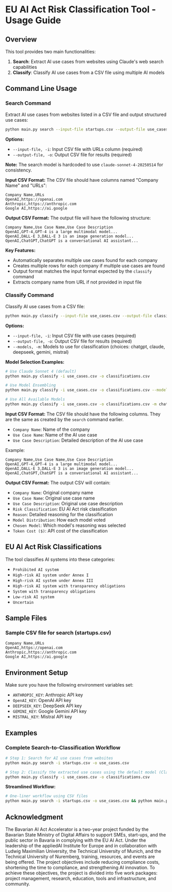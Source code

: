 # EU AI Act Risk Classification Tool - Usage Guide

## Overview
This tool provides two main functionalities:
1. **Search**: Extract AI use cases from websites using Claude's web search capabilities
2. **Classify**: Classify AI use cases from a CSV file using multiple AI models

## Command Line Usage

### Search Command
Extract AI use cases from websites listed in a CSV file and output structured use cases:

```bash
python main.py search --input-file startups.csv --output-file use_cases.csv
```

**Options:**
- `--input-file, -i`: Input CSV file with URLs column (required)
- `--output-file, -o`: Output CSV file for results (required)

**Note:** The search model is hardcoded to use `claude-sonnet-4-20250514` for consistency.

**Input CSV Format:**
The CSV file should have columns named "Company Name" and "URLs":

```csv
Company Name,URLs
OpenAI,https://openai.com
Anthropic,https://anthropic.com
Google AI,https://ai.google
```

**Output CSV Format:**
The output file will have the following structure:

```csv
Company Name,Use Case Name,Use Case Description
OpenAI,GPT-4,GPT-4 is a large multimodal model...
OpenAI,DALL-E 3,DALL-E 3 is an image generation model...
OpenAI,ChatGPT,ChatGPT is a conversational AI assistant...
```

**Key Features:**
- Automatically separates multiple use cases found for each company
- Creates multiple rows for each company if multiple use cases are found
- Output format matches the input format expected by the `classify` command
- Extracts company name from URL if not provided in input file

### Classify Command
Classify AI use cases from a CSV file:

```bash
python main.py classify --input-file use_cases.csv --output-file classifications.csv
```

**Options:**
- `--input-file, -i`: Input CSV file with use cases (required)
- `--output-file, -o`: Output CSV file for results (required)
- `--models, -m`: Models to use for classification (choices: chatgpt, claude, deepseek, gemini, mistral)

**Model Selection Examples:**
```bash
# Use Claude Sonnet 4 (default)
python main.py classify -i use_cases.csv -o classifications.csv

# Use Model Ensembling
python main.py classify -i use_cases.csv -o classifications.csv --models chatgpt claude gemini

# Use All Available Models
python main.py classify -i use_cases.csv -o classifications.csv -m chatgpt, claude, deepseek, gemini, mistral
```

**Input CSV Format:**
The CSV file should have the following columns. They are the same as created by the `search` command earlier.
- `Company Name`: Name of the company
- `Use Case Name`: Name of the AI use case
- `Use Case Description`: Detailed description of the AI use case

Example:
```csv
Company Name,Use Case Name,Use Case Description
OpenAI,GPT-4,GPT-4 is a large multimodal model...
OpenAI,DALL-E 3,DALL-E 3 is an image generation model...
OpenAI,ChatGPT,ChatGPT is a conversational AI assistant...
```

**Output CSV Format:**
The output CSV will contain:
- `Company Name`: Original company name
- `Use Case Name`: Original use case name
- `Use Case Description`: Original use case description
- `Risk Classification`: EU AI Act risk classification
- `Reason`: Detailed reasoning for the classification
- `Model Distribution`: How each model voted
- `Chosen Model`: Which model's reasoning was selected
- `Token Cost ($)`: API cost of the classification

## EU AI Act Risk Classifications

The tool classifies AI systems into these categories:
- `Prohibited AI system`
- `High-risk AI system under Annex I`
- `High-risk AI system under Annex III`
- `High-risk AI system with transparency obligations`
- `System with transparency obligations`
- `Low-risk AI system`
- `Uncertain`

## Sample Files

### Sample CSV file for search (startups.csv)
```csv
Company Name,URLs
OpenAI,https://openai.com
Anthropic,https://anthropic.com
Google AI,https://ai.google
```

## Environment Setup

Make sure you have the following environment variables set:
- `ANTHROPIC_KEY`: Anthropic API key
- `OpenAI_KEY`: OpenAI API key
- `DEEPSEEK_KEY`: DeepSeek API key
- `GEMINI_KEY`: Google Gemini API key
- `MISTRAL_KEY`: Mistral API key

## Examples

### Complete Search-to-Classification Workflow
```bash
# Step 1: Search for AI use cases from websites
python main.py search -i startups.csv -o use_cases.csv

# Step 2: Classify the extracted use cases using the default model (Claude Sonnet 4)
python main.py classify -i use_cases.csv -o classifications.csv
```

**Streamlined Workflow:**
```bash
# One-liner workflow using CSV files
python main.py search -i startups.csv -o use_cases.csv && python main.py classify -i use_cases.csv -o classifications.csv
```

## Acknowledgment
The Bavarian AI Act Accelerator is a two-year project funded by the Bavarian State Ministry of Digital Affairs to support SMEs, start-ups, and the public sector in Bavaria in complying with the EU AI Act. Under the leadership of the appliedAI Institute for Europe and in collaboration with Ludwig Maximilian University, the Technical University of Munich, and the Technical University of Nuremberg, training, resources, and events are being offered. The project objectives include reducing compliance costs, shortening the time to compliance, and strengthening AI innovation. To achieve these objectives, the project is divided into five work packages: project management, research, education, tools and infrastructure, and community.
